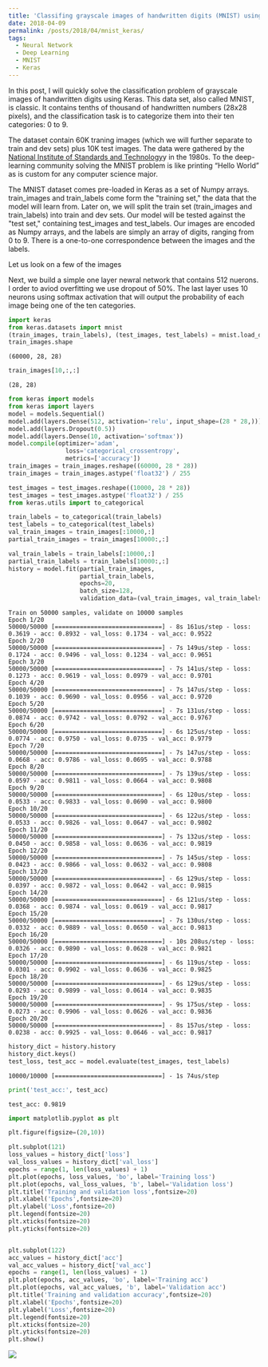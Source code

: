 ```yaml
---
title: 'Classifing grayscale images of handwritten digits (MNIST) using Keras '
date: 2018-04-09
permalink: /posts/2018/04/mnist_keras/
tags:
  - Neural Network
  - Deep Learning
  - MNIST
  - Keras
---
```


In this post, I will quickly solve the classification problem of grayscale images of handwritten digits using Keras. This data set, also called MNIST, is classic. It contains tenths of thousand of handwritten numbers (28x28 pixels), and the classification task is to categorize them into their ten categories: 0 to 9. 

The dataset contain 60K traning images (which we will further separate to train and dev sets) plus 10K test images. The data were gathered by the [National Institute of Standards and Technology](https://www.nist.gov/)y in the 1980s. To the deep-learning community solving the MNIST problem is like printing “Hello World” as is custom for any computer science major.

The MNIST dataset comes pre-loaded in Keras as a set of Numpy arrays. train_images and train_labels come form the "training set," the data that the model will learn from. Later on, we will split the train set (train_images and train_labels) into train and dev sets. Our model will be tested against the "test set," containing test_images and test_labels. Our images are encoded as Numpy arrays, and the labels are simply an array of digits, ranging from 0 to 9. There is a one-to-one correspondence between the images and the labels.


Let us look on a few of the images


Next, we build a simple one layer newral network that contains 512 nuerons. I order to aviod overfitting we use dropout of 50%. The last layer uses 10 neurons using softmax activation that will output the probability of each image being one of the ten categories. 


```python
import keras
from keras.datasets import mnist
(train_images, train_labels), (test_images, test_labels) = mnist.load_data()
train_images.shape
```




    (60000, 28, 28)




```python
train_images[10,:,:]
```




    (28, 28)




```python
from keras import models
from keras import layers
model = models.Sequential()
model.add(layers.Dense(512, activation='relu', input_shape=(28 * 28,)))
model.add(layers.Dropout(0.5))
model.add(layers.Dense(10, activation='softmax'))
model.compile(optimizer='adam',
                loss='categorical_crossentropy',
                metrics=['accuracy'])
train_images = train_images.reshape((60000, 28 * 28))
train_images = train_images.astype('float32') / 255

test_images = test_images.reshape((10000, 28 * 28))
test_images = test_images.astype('float32') / 255
from keras.utils import to_categorical

train_labels = to_categorical(train_labels)
test_labels = to_categorical(test_labels)
val_train_images = train_images[:10000,:]
partial_train_images = train_images[10000:,:]

val_train_labels = train_labels[:10000,:]
partial_train_labels = train_labels[10000:,:]
history = model.fit(partial_train_images, 
                    partial_train_labels, 
                    epochs=20, 
                    batch_size=128, 
                    validation_data=(val_train_images, val_train_labels))
```

    Train on 50000 samples, validate on 10000 samples
    Epoch 1/20
    50000/50000 [==============================] - 8s 161us/step - loss: 0.3619 - acc: 0.8932 - val_loss: 0.1734 - val_acc: 0.9522
    Epoch 2/20
    50000/50000 [==============================] - 7s 149us/step - loss: 0.1724 - acc: 0.9496 - val_loss: 0.1234 - val_acc: 0.9651
    Epoch 3/20
    50000/50000 [==============================] - 7s 141us/step - loss: 0.1273 - acc: 0.9619 - val_loss: 0.0979 - val_acc: 0.9701
    Epoch 4/20
    50000/50000 [==============================] - 7s 147us/step - loss: 0.1039 - acc: 0.9690 - val_loss: 0.0956 - val_acc: 0.9720
    Epoch 5/20
    50000/50000 [==============================] - 7s 131us/step - loss: 0.0874 - acc: 0.9742 - val_loss: 0.0792 - val_acc: 0.9767
    Epoch 6/20
    50000/50000 [==============================] - 6s 125us/step - loss: 0.0774 - acc: 0.9750 - val_loss: 0.0735 - val_acc: 0.9779
    Epoch 7/20
    50000/50000 [==============================] - 7s 147us/step - loss: 0.0668 - acc: 0.9786 - val_loss: 0.0695 - val_acc: 0.9788
    Epoch 8/20
    50000/50000 [==============================] - 7s 139us/step - loss: 0.0597 - acc: 0.9811 - val_loss: 0.0664 - val_acc: 0.9808
    Epoch 9/20
    50000/50000 [==============================] - 6s 120us/step - loss: 0.0533 - acc: 0.9833 - val_loss: 0.0690 - val_acc: 0.9800
    Epoch 10/20
    50000/50000 [==============================] - 6s 122us/step - loss: 0.0533 - acc: 0.9826 - val_loss: 0.0647 - val_acc: 0.9802
    Epoch 11/20
    50000/50000 [==============================] - 7s 132us/step - loss: 0.0450 - acc: 0.9858 - val_loss: 0.0636 - val_acc: 0.9819
    Epoch 12/20
    50000/50000 [==============================] - 7s 145us/step - loss: 0.0423 - acc: 0.9866 - val_loss: 0.0632 - val_acc: 0.9808
    Epoch 13/20
    50000/50000 [==============================] - 6s 129us/step - loss: 0.0397 - acc: 0.9872 - val_loss: 0.0642 - val_acc: 0.9815
    Epoch 14/20
    50000/50000 [==============================] - 6s 121us/step - loss: 0.0368 - acc: 0.9874 - val_loss: 0.0619 - val_acc: 0.9817
    Epoch 15/20
    50000/50000 [==============================] - 7s 130us/step - loss: 0.0332 - acc: 0.9889 - val_loss: 0.0650 - val_acc: 0.9813
    Epoch 16/20
    50000/50000 [==============================] - 10s 208us/step - loss: 0.0326 - acc: 0.9890 - val_loss: 0.0628 - val_acc: 0.9821
    Epoch 17/20
    50000/50000 [==============================] - 6s 119us/step - loss: 0.0301 - acc: 0.9902 - val_loss: 0.0636 - val_acc: 0.9825
    Epoch 18/20
    50000/50000 [==============================] - 6s 129us/step - loss: 0.0293 - acc: 0.9899 - val_loss: 0.0614 - val_acc: 0.9835
    Epoch 19/20
    50000/50000 [==============================] - 9s 175us/step - loss: 0.0273 - acc: 0.9906 - val_loss: 0.0626 - val_acc: 0.9836
    Epoch 20/20
    50000/50000 [==============================] - 8s 157us/step - loss: 0.0238 - acc: 0.9925 - val_loss: 0.0646 - val_acc: 0.9817



```python
history_dict = history.history
history_dict.keys()
test_loss, test_acc = model.evaluate(test_images, test_labels)
```

    10000/10000 [==============================] - 1s 74us/step



```python
print('test_acc:', test_acc)
```

    test_acc: 0.9819



```python
import matplotlib.pyplot as plt

plt.figure(figsize=(20,10))

plt.subplot(121)
loss_values = history_dict['loss']
val_loss_values = history_dict['val_loss']
epochs = range(1, len(loss_values) + 1)
plt.plot(epochs, loss_values, 'bo', label='Training loss')
plt.plot(epochs, val_loss_values, 'b', label='Validation loss')
plt.title('Training and validation loss',fontsize=20)
plt.xlabel('Epochs',fontsize=20)
plt.ylabel('Loss',fontsize=20)
plt.legend(fontsize=20)
plt.xticks(fontsize=20)
plt.yticks(fontsize=20)


plt.subplot(122)
acc_values = history_dict['acc']
val_acc_values = history_dict['val_acc']
epochs = range(1, len(loss_values) + 1)
plt.plot(epochs, acc_values, 'bo', label='Training acc')
plt.plot(epochs, val_acc_values, 'b', label='Validation acc')
plt.title('Training and validation accuracy',fontsize=20)
plt.xlabel('Epochs',fontsize=20)
plt.ylabel('Loss',fontsize=20)
plt.legend(fontsize=20)
plt.xticks(fontsize=20)
plt.yticks(fontsize=20)
plt.show()
```

![](https://github.com/naftalic/naftalic.github.io/tree/master/images/loss_acc.png)


